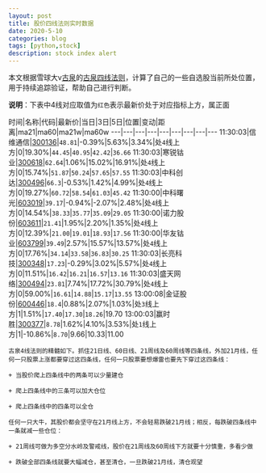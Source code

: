 ```yaml
---
layout: post
title: 股价四线法则实时数据
date: 2020-5-10
categories: blog
tags: [python,stock]
description: stock index alert
---
```



本文根据雪球大v[古泉](https://xueqiu.com/u/7148646888)的[古泉四线法则](https://xueqiu.com/7148646888/130498192)，计算了自己的一些自选股当前所处位置，用于持续追踪验证，帮助自己进行判断。

**说明**：下表中4线对应取值为`红色`表示最新价处于对应指标上方，属正面

时间|名称|代码|最新价|当日|3日|5日|位置|变动|距离|ma21|ma60|ma21w|ma60w
---|---|---|---|---|---|---|---|---
11:30:03|信维通信|[300136](https://xueqiu.com/S/SZ300136)|`48.81`|-0.39%|5.63%|3.34%|处`4`线上方|0|19.30%|`44.45`|`40.95`|`42.42`|`36.66`
11:30:03|寒锐钴业|[300618](https://xueqiu.com/S/SZ300618)|`62.64`|1.06%|15.02%|16.91%|处`4`线上方|0|15.74%|`51.87`|`50.24`|`57.65`|`57.55`
11:30:03|中科创达|[300496](https://xueqiu.com/S/SZ300496)|`66.3`|-0.53%|1.42%|4.99%|处`4`线上方|0|19.27%|`60.72`|`58.54`|`61.03`|`45.42`
11:30:00|中科曙光|[603019](https://xueqiu.com/S/SH603019)|`39.17`|-0.94%|-2.07%|2.48%|处`4`线上方|0|14.54%|`38.33`|`35.77`|`35.09`|`29.05`
11:30:00|诺力股份|[603611](https://xueqiu.com/S/SH603611)|`21.41`|1.95%|2.20%|1.35%|处`4`线上方|0|12.39%|`21.00`|`19.01`|`18.93`|`17.56`
11:30:00|华友钴业|[603799](https://xueqiu.com/S/SH603799)|`39.49`|2.57%|15.57%|13.57%|处`4`线上方|0|17.76%|`34.14`|`33.58`|`36.83`|`30.25`
11:30:03|长亮科技|[300348](https://xueqiu.com/S/SZ300348)|`17.23`|-0.29%|3.02%|5.57%|处`4`线上方|0|11.51%|`16.42`|`16.21`|`16.57`|`13.16`
11:30:03|盛天网络|[300494](https://xueqiu.com/S/SZ300494)|`23.81`|7.74%|17.72%|30.79%|处`4`线上方|0|59.00%|`16.61`|`14.88`|`15.17`|`13.55`
13:00:08|金证股份|[600446](https://xueqiu.com/S/SH600446)|`18.4`|0.88%|2.07%|1.03%|处`3`线上方|1|1.51%|`17.40`|`17.30`|`18.26`|19.70
13:00:03|赢时胜|[300377](https://xueqiu.com/S/SZ300377)|`8.78`|1.62%|4.10%|3.53%|处`1`线上方|1|-10.86%|`8.70`|9.66|10.33|11.00

```
古泉4线法则的精髓如下。抓住21日线、60日线、21周线及60周线等四条线，外加21月线，任何一只股票上涨都要穿过这四条线，任何一只股票要想爆雷也要先下穿过这四条线：

+ 当股价爬上四条线中的两条可以少量建仓

+ 爬上四条线中的三条可以加大仓位

+ 爬上四条线中的四条可以全仓

任何一只大牛，其股价都会坚守在21月线上方，不会轻易跌破21月线；相反，每跌破四条线中一条就减一些仓位：

+ 21周线可做为多空分水岭及警戒线，股价在21周线及60周线下方就要十分慎重，多看少做

+ 跌破全部四条线就要大幅减仓，甚至清仓，一旦跌破21月线，清仓观望
```